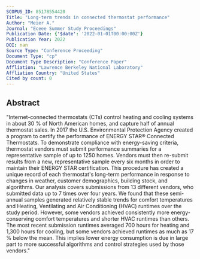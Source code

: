 ```yaml
---
SCOPUS_ID: 85178554420
Title: "Long-term trends in connected thermostat performance"
Author: "Meier A."
Journal: "Eceee Summer Study Proceedings"
Publication Date: {'$date': '2022-01-01T00:00:00Z'}
Publication Year: 2022
DOI: nan
Source Type: "Conference Proceeding"
Document Type: "cp"
Document Type Description: "Conference Paper"
Affliation: "Lawrence Berkeley National Laboratory"
Affliation Country: "United States"
Cited by count: 0
---
```


## Abstract
"Internet-connected thermostats (CTs) control heating and cooling systems in about 30 % of North American homes, and capture half of annual thermostat sales. In 2017 the U.S. Environmental Protection Agency created a program to certify the performance of ENERGY STAR® Connected Thermostats. To demonstrate compliance with energy-saving criteria, thermostat vendors must submit performance summaries for a representative sample of up to 1250 homes. Vendors must then re-submit results from a new, representative sample every six months in order to maintain their ENERGY STAR certification. This procedure has created a unique record of each thermostat's long-term performance in response to changes in weather, customer demographics, building stock, and algorithms. Our analysis covers submissions from 13 different vendors, who submitted data up to 7 times over four years. We found that these semi-annual samples generated relatively stable trends for comfort temperatures and Heating, Ventilating and Air Conditioning (HVAC) runtimes over the study period. However, some vendors achieved consistently more energy-conserving comfort temperatures and shorter HVAC runtimes than others. The most recent submission runtimes averaged 700 hours for heating and 1,300 hours for cooling, but some vendors achieved runtimes as much as 17 % below the mean. This implies lower energy consumption is due in large part to more successful algorithms and control strategies used by those vendors."
